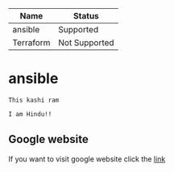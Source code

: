 | Name          | Status        |
| ------------- | ------------- |
| ansible       | Supported     |
| Terraform     | Not Supported |
# ansible
`This kashi ram`
```bash
I am Hindu!!
```
## Google website
If you want to visit google website click the
[link](https://www.google.com/)
